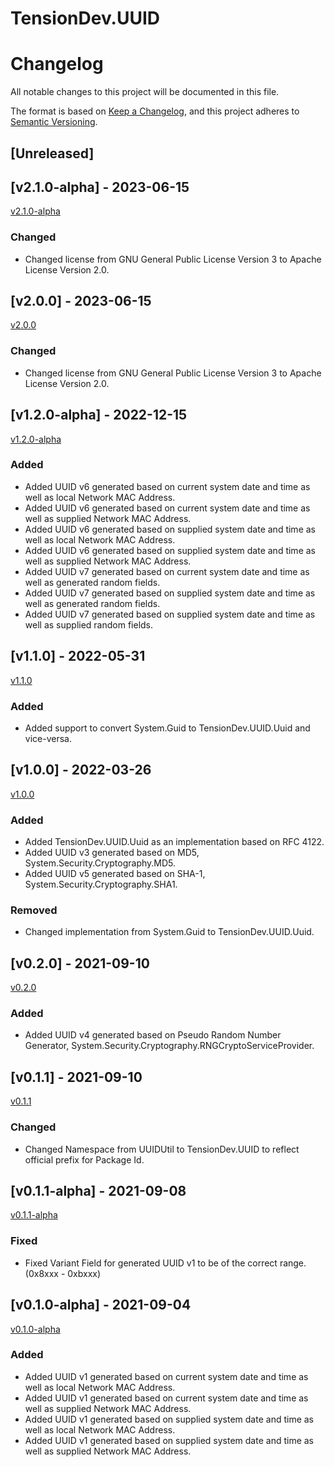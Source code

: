 # TensionDev.UUID

# Changelog
All notable changes to this project will be documented in this file.

The format is based on [Keep a Changelog](https://keepachangelog.com/en/1.0.0/),
and this project adheres to [Semantic Versioning](https://semver.org/spec/v2.0.0.html).

## [Unreleased]

## [v2.1.0-alpha] - 2023-06-15
[v2.1.0-alpha](https://github.com/TensionDev/UUIDUtil/releases/tag/v2.1.0-alpha)

### Changed
- Changed license from GNU General Public License Version 3 to Apache License Version 2.0.


## [v2.0.0] - 2023-06-15
[v2.0.0](https://github.com/TensionDev/UUIDUtil/releases/tag/v2.0.0)

### Changed
- Changed license from GNU General Public License Version 3 to Apache License Version 2.0.


## [v1.2.0-alpha] - 2022-12-15
[v1.2.0-alpha](https://github.com/TensionDev/UUIDUtil/releases/tag/v1.2.0-alpha)

### Added
- Added UUID v6 generated based on current system date and time as well as local Network MAC Address.
- Added UUID v6 generated based on current system date and time as well as supplied Network MAC Address.
- Added UUID v6 generated based on supplied system date and time as well as local Network MAC Address.
- Added UUID v6 generated based on supplied system date and time as well as supplied Network MAC Address.
- Added UUID v7 generated based on current system date and time as well as generated random fields.
- Added UUID v7 generated based on supplied system date and time as well as generated random fields.
- Added UUID v7 generated based on supplied system date and time as well as supplied random fields.


## [v1.1.0] - 2022-05-31
[v1.1.0](https://github.com/TensionDev/UUIDUtil/releases/tag/v1.1.0)

### Added
- Added support to convert System.Guid to TensionDev.UUID.Uuid and vice-versa.


## [v1.0.0] - 2022-03-26
[v1.0.0](https://github.com/TensionDev/UUIDUtil/releases/tag/v1.0.0)

### Added
- Added TensionDev.UUID.Uuid as an implementation based on RFC 4122.
- Added UUID v3 generated based on MD5, System.Security.Cryptography.MD5.
- Added UUID v5 generated based on SHA-1, System.Security.Cryptography.SHA1.

### Removed
- Changed implementation from System.Guid to TensionDev.UUID.Uuid.


## [v0.2.0] - 2021-09-10
[v0.2.0](https://github.com/TensionDev/UUIDUtil/releases/tag/v0.2.0)

### Added
- Added UUID v4 generated based on Pseudo Random Number Generator, System.Security.Cryptography.RNGCryptoServiceProvider.


## [v0.1.1] - 2021-09-10
[v0.1.1](https://github.com/TensionDev/UUIDUtil/releases/tag/v0.1.1)

### Changed
- Changed Namespace from UUIDUtil to TensionDev.UUID to reflect official prefix for Package Id.


## [v0.1.1-alpha] - 2021-09-08
[v0.1.1-alpha](https://github.com/TensionDev/UUIDUtil/releases/tag/v0.1.1-alpha)

### Fixed
- Fixed Variant Field for generated UUID v1 to be of the correct range. (0x8xxx - 0xbxxx)


## [v0.1.0-alpha] - 2021-09-04
[v0.1.0-alpha](https://github.com/TensionDev/UUIDUtil/releases/tag/v0.1.0-alpha)

### Added
- Added UUID v1 generated based on current system date and time as well as local Network MAC Address.
- Added UUID v1 generated based on current system date and time as well as supplied Network MAC Address.
- Added UUID v1 generated based on supplied system date and time as well as local Network MAC Address.
- Added UUID v1 generated based on supplied system date and time as well as supplied Network MAC Address.
